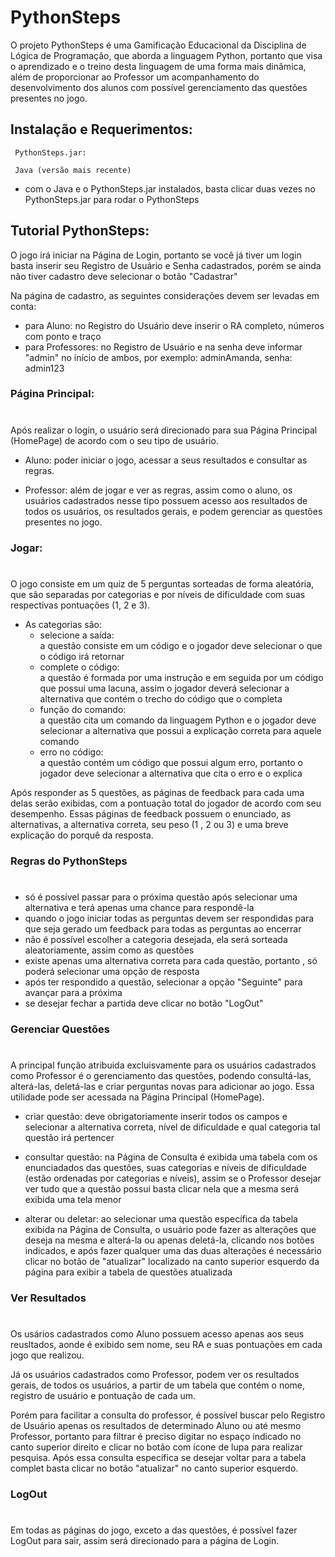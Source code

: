 # PythonSteps
O projeto PythonSteps é uma Gamificação Educacional da Disciplina de Lógica de Programação, que aborda a linguagem Python, portanto que visa o aprendizado e o treino desta linguagem de uma forma mais dinâmica, além de proporcionar ao Professor um acompanhamento do desenvolvimento dos alunos com possível gerenciamento das questões presentes no jogo.


## Instalação e Requerimentos:
     
     PythonSteps.jar:

     Java (versão mais recente)


- com o Java e o PythonSteps.jar instalados, basta clicar duas vezes no PythonSteps.jar para rodar o PythonSteps

## Tutorial PythonSteps:
O jogo irá iniciar na Página de Login, portanto se você já tiver um login basta inserir seu Registro de Usuário e Senha cadastrados, porém se ainda não tiver cadastro deve selecionar o botão "Cadastrar"

Na página de cadastro, as seguintes considerações devem ser levadas em conta:

- para Aluno: no Registro do Usuário deve inserir o RA completo, números com ponto e traço
- para Professores: no Registro de Usuário e na senha deve informar "admin" no início de ambos, por exemplo: adminAmanda, senha: admin123

### Página Principal: ##
#
Após realizar o login, o usuário será direcionado para sua Página Principal (HomePage) de acordo com o seu tipo de usuário.

- Aluno: poder iniciar o jogo, acessar a seus resultados e consultar as regras. 

- Professor: além de jogar e ver as regras, assim como o aluno, os usuários cadastrados nesse tipo possuem acesso aos resultados de todos os usuários, os resultados gerais, e podem gerenciar as questões presentes no jogo.


### Jogar: ##
#
O jogo consiste em um quiz de 5 perguntas sorteadas de forma aleatória, que são separadas por categorias e por níveis de dificuldade com suas respectivas pontuações (1, 2 e 3). 
- As categorias são:
    - selecione a saída:  
        a questão consiste em um código e o jogador deve selecionar o que o código irá retornar
    - complete o código:  
        a questão é formada por uma instrução e em seguida por um código que possui uma lacuna, assim o jogador deverá selecionar a alternativa que contém o trecho do código que o completa
    - função do comando:  
        a questão cita um comando da linguagem Python e o jogador deve selecionar a alternativa que possui a explicação correta para aquele comando 
    - erro no código:  
        a questão contém um código que possui algum erro, portanto o jogador deve selecionar a alternativa que cita o erro e o explica

Após responder as 5 questões, as páginas de feedback para cada uma delas serão exibidas, com a pontuação total do jogador de acordo com seu desempenho. Essas páginas de feedback possuem o enunciado, as alternativas, a alternativa correta, seu peso (1 , 2 ou 3) e uma breve explicação do porquê da resposta. 

### Regras do PythonSteps
#
- só é possível passar para o próxima questão após selecionar uma alternativa e terá apenas uma chance para respondê-la
- quando o jogo iniciar todas as perguntas devem ser respondidas para que seja gerado um feedback para todas as perguntas ao encerrar
- não é possível escolher a categoria desejada, ela será sorteada aleatoriamente, assim como as questões
- existe apenas uma alternativa correta para cada questão, portanto , só poderá selecionar uma opção de resposta
- após ter respondido a questão, selecionar a opção "Seguinte" para avançar para a próxima
- se desejar fechar a partida deve clicar no botão "LogOut"

### Gerenciar Questões ##
#
A principal função atribuida excluisvamente para os usuários cadastrados como Professor é o gerenciamento das questões, podendo consultá-las, alterá-las, deletá-las e criar perguntas novas para adicionar ao jogo. Essa utilidade pode ser acessada na Página Principal (HomePage).
- criar questão: deve obrigatoriamente inserir todos os campos e selecionar a alternativa correta, nível de dificuldade e qual categoria tal questão irá pertencer 

- consultar questão: na Página de Consulta é exibida uma tabela com os enunciadados das questões, suas categorias e níveis de dificuldade (estão ordenadas por categorias e níveis), assim se o Professor desejar ver tudo que a questão possui basta clicar nela que a mesma será exibida uma tela menor 

- alterar ou deletar: ao selecionar uma questão específica da tabela exibida na Página de Consulta, o usuário pode fazer as alterações que deseja na mesma e alterá-la ou apenas deletá-la, clicando nos botões indicados, e após fazer qualquer uma das duas alterações é necessário clicar no botão de "atualizar" localizado na canto superior esquerdo da página para exibir a tabela de questões atualizada 

### Ver Resultados
#

Os usários cadastrados como Aluno possuem acesso apenas aos seus reusltados, aonde é exibido sem nome, seu RA e suas pontuações em cada jogo que realizou.

Já os usuários cadastrados como Professor, podem ver os resultados gerais, de todos os usuários, a partir de um tabela que contém o nome, registro de usuário e pontuação de cada um.  

Porém para facilitar a consulta do professor, é possível buscar pelo Registro de Usuário apenas os resultados de determinado Aluno ou até mesmo Professor, portanto para filtrar é preciso digitar no espaço indicado no canto superior direito e clicar no botão com ícone de lupa para realizar pesquisa. Após essa consulta específica se desejar voltar para a tabela complet basta clicar no botão "atualizar" no canto superior esquerdo.


### LogOut
#

Em todas as páginas do jogo, exceto a das questões, é possível fazer LogOut para sair, assim será direcionado para a página de Login.
